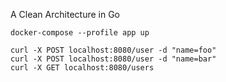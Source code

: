 A Clean Architecture in Go

```
docker-compose --profile app up

curl -X POST localhost:8080/user -d "name=foo"
curl -X POST localhost:8080/user -d "name=bar"
curl -X GET localhost:8080/users
```
